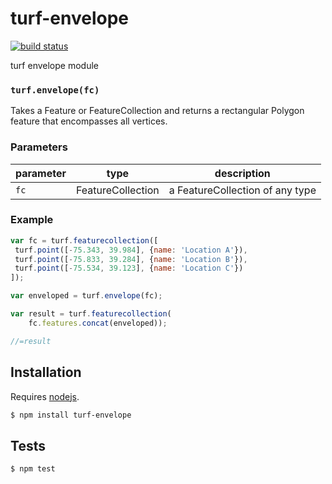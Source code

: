 # turf-envelope

[![build status](https://secure.travis-ci.org/Turfjs/turf-envelope.png)](http://travis-ci.org/Turfjs/turf-envelope)

turf envelope module


### `turf.envelope(fc)`

Takes a Feature or FeatureCollection and returns a rectangular Polygon feature that encompasses all vertices.


### Parameters

| parameter | type              | description                     |
| --------- | ----------------- | ------------------------------- |
| `fc`      | FeatureCollection | a FeatureCollection of any type |


### Example

```js
var fc = turf.featurecollection([
 turf.point([-75.343, 39.984], {name: 'Location A'}),
 turf.point([-75.833, 39.284], {name: 'Location B'}),
 turf.point([-75.534, 39.123], {name: 'Location C'})
]);

var enveloped = turf.envelope(fc);

var result = turf.featurecollection(
	fc.features.concat(enveloped));

//=result
```

## Installation

Requires [nodejs](http://nodejs.org/).

```sh
$ npm install turf-envelope
```

## Tests

```sh
$ npm test
```

